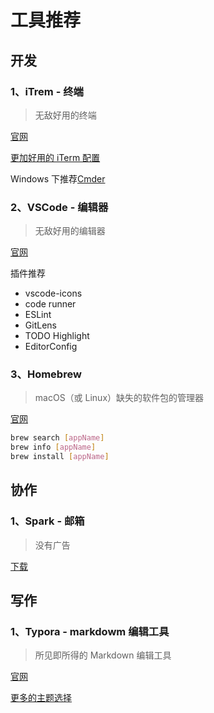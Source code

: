# 工具推荐



## 开发

### 1、iTrem - 终端

> 无敌好用的终端

[官网](https://iterm2.com/)

[更加好用的 iTerm 配置](./iTerm.md)



Windows 下推荐[Cmder](https://cmder.net/) 



### 2、VSCode - 编辑器

> 无敌好用的编辑器

[官网](https://code.visualstudio.com/)

插件推荐

- vscode-icons
- code runner
- ESLint
- GitLens
- TODO Highlight
- EditorConfig



### 3、Homebrew 

> macOS（或 Linux）缺失的软件包的管理器

[官网](https://brew.sh/index_zh-cn)

```bash
brew search [appName]
brew info [appName]
brew install [appName]
```



## 协作

### 1、Spark - 邮箱

> 没有广告

[下载](https://apps.apple.com/us/app/spark-email-app-by-readdle/id1176895641)



## 写作

### 1、Typora - markdowm 编辑工具

> 所见即所得的 Markdown 编辑工具

[官网](https://typora.io/)

[更多的主题选择](http://theme.typora.io/)